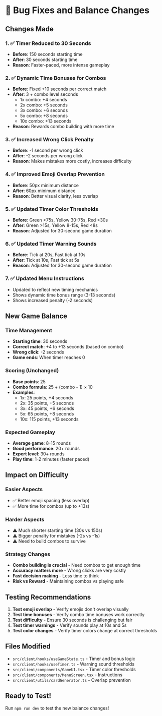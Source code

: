 # 🐛 Bug Fixes and Balance Changes

## Changes Made

### 1. ✅ Timer Reduced to 30 Seconds
- **Before**: 150 seconds starting time
- **After**: 30 seconds starting time
- **Reason**: Faster-paced, more intense gameplay

### 2. ✅ Dynamic Time Bonuses for Combos
- **Before**: Fixed +10 seconds per correct match
- **After**: 3 + combo level seconds
  - 1x combo: +4 seconds
  - 2x combo: +5 seconds
  - 3x combo: +6 seconds
  - 5x combo: +8 seconds
  - 10x combo: +13 seconds
- **Reason**: Rewards combo building with more time

### 3. ✅ Increased Wrong Click Penalty
- **Before**: -1 second per wrong click
- **After**: -2 seconds per wrong click
- **Reason**: Makes mistakes more costly, increases difficulty

### 4. ✅ Improved Emoji Overlap Prevention
- **Before**: 50px minimum distance
- **After**: 60px minimum distance
- **Reason**: Better visual clarity, less overlap

### 5. ✅ Updated Timer Color Thresholds
- **Before**: Green >75s, Yellow 30-75s, Red <30s
- **After**: Green >15s, Yellow 8-15s, Red <8s
- **Reason**: Adjusted for 30-second game duration

### 6. ✅ Updated Timer Warning Sounds
- **Before**: Tick at 20s, Fast tick at 10s
- **After**: Tick at 10s, Fast tick at 5s
- **Reason**: Adjusted for 30-second game duration

### 7. ✅ Updated Menu Instructions
- Updated to reflect new timing mechanics
- Shows dynamic time bonus range (3-13 seconds)
- Shows increased penalty (-2 seconds)

## New Game Balance

### Time Management
- **Starting time**: 30 seconds
- **Correct match**: +4 to +13 seconds (based on combo)
- **Wrong click**: -2 seconds
- **Game ends**: When timer reaches 0

### Scoring (Unchanged)
- **Base points**: 25
- **Combo formula**: 25 + (combo - 1) × 10
- **Examples**:
  - 1x: 25 points, +4 seconds
  - 2x: 35 points, +5 seconds
  - 3x: 45 points, +6 seconds
  - 5x: 65 points, +8 seconds
  - 10x: 115 points, +13 seconds

### Expected Gameplay
- **Average game**: 8-15 rounds
- **Good performance**: 20+ rounds
- **Expert level**: 30+ rounds
- **Play time**: 1-2 minutes (faster paced)

## Impact on Difficulty

### Easier Aspects
- ✅ Better emoji spacing (less overlap)
- ✅ More time for combos (up to +13s)

### Harder Aspects
- ⚠️ Much shorter starting time (30s vs 150s)
- ⚠️ Bigger penalty for mistakes (-2s vs -1s)
- ⚠️ Need to build combos to survive

### Strategy Changes
- **Combo building is crucial** - Need combos to get enough time
- **Accuracy matters more** - Wrong clicks are very costly
- **Fast decision making** - Less time to think
- **Risk vs Reward** - Maintaining combos vs playing safe

## Testing Recommendations

1. **Test emoji overlap** - Verify emojis don't overlap visually
2. **Test time bonuses** - Verify combo time bonuses work correctly
3. **Test difficulty** - Ensure 30 seconds is challenging but fair
4. **Test timer warnings** - Verify sounds play at 10s and 5s
5. **Test color changes** - Verify timer colors change at correct thresholds

## Files Modified

- `src/client/hooks/useGameState.ts` - Timer and bonus logic
- `src/client/hooks/useTimer.ts` - Warning sound thresholds
- `src/client/components/GameUI.tsx` - Timer color thresholds
- `src/client/components/MenuScreen.tsx` - Instructions
- `src/client/utils/cardGenerator.ts` - Overlap prevention

## Ready to Test!

Run `npm run dev` to test the new balance changes!
